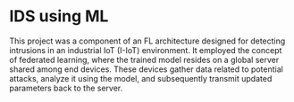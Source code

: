 # IDS using ML
This project was a component of an FL architecture designed for detecting intrusions in an industrial IoT (I-IoT) environment. It employed the concept of federated learning, where the trained model resides on a global server shared among end devices. These devices gather data related to potential attacks, analyze it using the model, and subsequently transmit updated parameters back to the server.
